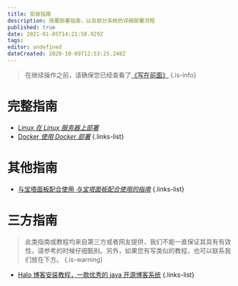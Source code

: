 ```yaml
---
title: 安装指南
description: 简要部署指南，以及部分系统的详细部署流程
published: true
date: 2021-01-05T14:21:58.929Z
tags: 
editor: undefined
dateCreated: 2020-10-09T12:53:25.248Z
---
```


> 在继续操作之前，请确保您已经查看了[《写在前面》](/install/prepare)
{.is-info}
# 完整指南

- [Linux *在 Linux 服务器上部署*](/install/linux)
- [Docker *使用 Docker 部署*](/install/docker)
{.links-list}

# 其他指南

<!--
- [在 Centos 7.x 上安装 *带有完整依赖安装的详细指南*](/install/centos)
-->
- [与宝塔面板配合使用 *与宝塔面板配合使用的指南*](/install/bt-panel)
{.links-list}

# 三方指南
> 此类指南或教程均来自第三方或者网友提供，我们不能一直保证其具有有效性，请参考的时候仔细甄别。另外，如果您有写类似的教程，也可以联系我们放在下方。
{.is-warning}

- [Halo 博客安装教程，一款优秀的 java 开源博客系统](https://www.cnblogs.com/bronya0/p/14198512.html)
{.links-list}